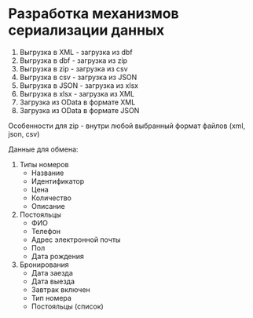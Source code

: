 # Разработка механизмов сериализации данных

1. Выгрузка в XML - загрузка из dbf
2. Выгрузка в dbf - загрузка из zip
3. Выгрузка в zip - загрузка из csv
4. Выгрузка в csv - загрузка из JSON
5. Выгрузка в JSON - загрузка из xlsx
6. Выгрузка в xlsx - загрузка из XML
6. Загрузка из OData в формате XML
7. Загрузка из OData в формате JSON

Особенности для zip - внутри любой выбранный формат файлов (xml, json, csv)

Данные для обмена:
1. Типы номеров
    - Название
    - Идентификатор
    - Цена
    - Количество
    - Описание
2. Постояльцы
    - ФИО
    - Телефон
    - Адрес электронной почты
    - Пол
    - Дата рождения
3. Бронирования
    - Дата заезда
    - Дата выезда
    - Завтрак включен
    - Тип номера
    - Постояльцы (список)